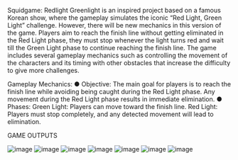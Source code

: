 Squidgame: Redlight Greenlight is an inspired project based on a famous Korean 
show, where the gameplay simulates the iconic “Red Light, Green Light” challenge. 
However, there will be new mechanics in this version of the game. Players aim to reach 
the finish line without getting eliminated in the Red Light phase, they must stop whenever 
the light turns red and wait till the Green Light phase to continue reaching the finish line. 
The game includes several gameplay mechanics such as controlling the movement of the 
characters and its timing with other obstacles that increase the difficulty to give more 
challenges.


Gameplay Mechanics:
● Objective: The main goal for players is to reach the finish line while avoiding being 
caught during the Red Light phase. Any movement during the Red Light phase 
results in immediate elimination.
● Phases:
Green Light: Players can move toward the finish line.
Red Light: Players must stop completely, and any detected movement 
will lead to elimination.

GAME OUTPUTS



![image](https://github.com/user-attachments/assets/09719f8d-b5ec-4a64-a277-9df57b188436)
![image](https://github.com/user-attachments/assets/fa0a2fb7-c61a-44f2-8562-db4c8ab42089)
![image](https://github.com/user-attachments/assets/307df3f6-c88a-4b03-931b-149c527dc870)
![image](https://github.com/user-attachments/assets/b08dc965-509f-4714-b4f4-d1a11fda7fdc)
![image](https://github.com/user-attachments/assets/5fe9d56b-9dbf-4b4b-add8-034698bcbddf)
![image](https://github.com/user-attachments/assets/8d20b772-9501-4d08-acd7-dc0389270784)
![image](https://github.com/user-attachments/assets/35edd02d-983a-4684-b84d-a06f2843471d)






